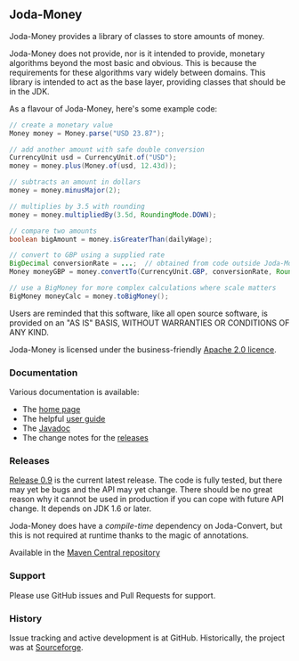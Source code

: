 Joda-Money
----------

Joda-Money provides a library of classes to store amounts of money.

Joda-Money does not provide, nor is it intended to provide, monetary algorithms beyond the most basic and obvious.
This is because the requirements for these algorithms vary widely between domains.
This library is intended to act as the base layer, providing classes that should be in the JDK.

As a flavour of Joda-Money, here's some example code:

```java
// create a monetary value
Money money = Money.parse("USD 23.87");

// add another amount with safe double conversion
CurrencyUnit usd = CurrencyUnit.of("USD");
money = money.plus(Money.of(usd, 12.43d));

// subtracts an amount in dollars
money = money.minusMajor(2);

// multiplies by 3.5 with rounding
money = money.multipliedBy(3.5d, RoundingMode.DOWN);

// compare two amounts
boolean bigAmount = money.isGreaterThan(dailyWage);

// convert to GBP using a supplied rate
BigDecimal conversionRate = ...;  // obtained from code outside Joda-Money
Money moneyGBP = money.convertTo(CurrencyUnit.GBP, conversionRate, RoundingMode.HALF_EVEN);

// use a BigMoney for more complex calculations where scale matters
BigMoney moneyCalc = money.toBigMoney();
```

Users are reminded that this software, like all open source software, is provided
on an "AS IS" BASIS, WITHOUT WARRANTIES OR CONDITIONS OF ANY KIND.

Joda-Money is licensed under the business-friendly [Apache 2.0 licence](http://www.joda.org/joda-money/license.html).


### Documentation
Various documentation is available:

* The [home page](http://www.joda.org/joda-money/)
* The helpful [user guide](http://www.joda.org/joda-money/userguide.html)
* The [Javadoc](http://www.joda.org/joda-money/apidocs/index.html)
* The change notes for the [releases](http://www.joda.org/joda-money/changes-report.html)


### Releases
[Release 0.9](http://www.joda.org/joda-money/download.html) is the current latest release.
The code is fully tested, but there may yet be bugs and the API may yet change.
There should be no great reason why it cannot be used in production if you can cope with future API change.
It depends on JDK 1.6 or later.

Joda-Money does have a *compile-time* dependency on Joda-Convert, but this is not required at runtime
thanks to the magic of annotations.

Available in the [Maven Central repository](http://search.maven.org/#artifactdetails|org.joda|joda-money|0.9|jar)


### Support
Please use GitHub issues and Pull Requests for support.


### History
Issue tracking and active development is at GitHub.
Historically, the project was at [Sourceforge](https://sourceforge.net/projects/joda-money/).
